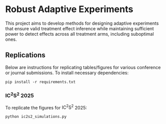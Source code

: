 # Robust Adaptive Experiments

This project aims to develop methods for designing adaptive experiments that ensure valid treatment effect inference while maintaining sufficient power to detect effects across all treatment arms, including suboptimal ones.

## Replications

Below are instructions for replicating tables/figures for various conference
or journal submissions. To install necessary dependencies:
```
pip install -r requirements.txt
```

### $\text{IC}^2\text{S}^2$ 2025

To replicate the figures for $\text{IC}^2\text{S}^2$ 2025:
```
python ic2s2_simulations.py
```


